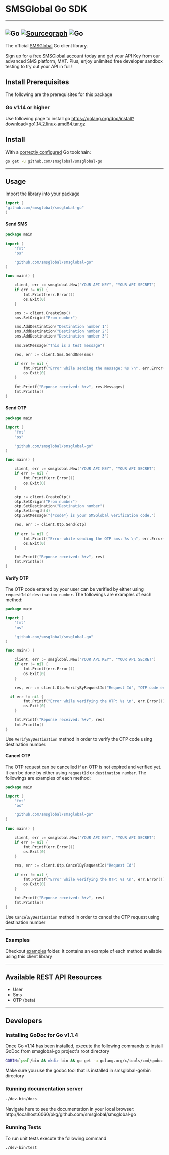 # SMSGlobal Go SDK

---
![Go](https://github.com/smsglobal/smsglobal-go/workflows/Go/badge.svg?branch=main)
[![Sourcegraph](https://sourcegraph.com/github.com/smsglobal/smsglobal-go/-/badge.svg)](https://sourcegraph.com/github.com/smsglobal/smsglobal-go?badge)
![Go](https://github.com/smsglobal/smsglobal-go/workflows/Go/badge.svg?branch=main&event=status)
---

The official [SMSGlobal](https://www.smsglobal.com?utm_source=dev&utm_medium=github&utm_campaign=go_sdk) Go client library.

Sign up for a [free SMSGlobal account](https://www.smsglobal.com/mxt-sign-up/?utm_source=dev&utm_medium=github&utm_campaign=go_sdk) today and get your API Key from our advanced SMS platform, MXT. Plus, enjoy unlimited free developer sandbox testing to try out your API in full!



## Install Prerequisites
The following are the prerequisites for this package

### Go v1.14 or higher

Use following page to install go https://golang.org/doc/install?download=go1.14.2.linux-amd64.tar.gz

## Install

With a [correctly configured](https://golang.org/doc/install#testing) Go toolchain:

```sh
go get -u github.com/smsglobal/smsglobal-go
```
---

## Usage

Import the library into your package

```go
import (
"github.com/smsglobal/smsglobal-go"
)
```

#### Send SMS

```go
package main

import (
	"fmt"
	"os"

	"github.com/smsglobal/smsglobal-go"
)

func main() {

	client, err := smsglobal.New("YOUR API KEY", "YOUR API SECRET")
	if err != nil {
		fmt.Printf(err.Error())
		os.Exit(0)
	}

	sms := client.CreateSms()
	sms.SetOrigin("From number")

	sms.AddDestination("Destination number 1")
	sms.AddDestination("Destination number 2")
	sms.AddDestination("Destination number 3")

	sms.SetMessage("This is a test message")

	res, err := client.Sms.SendOne(sms)

	if err != nil {
		fmt.Printf("Error while sending the message: %s \n", err.Error())
		os.Exit(0)
	}

	fmt.Printf("Reponse received: %+v", res.Messages)
	fmt.Println()
}

```

#### Send OTP

```go
package main

import (
	"fmt"
	"os"

	"github.com/smsglobal/smsglobal-go"
)

func main() {

	client, err := smsglobal.New("YOUR API KEY", "YOUR API SECRET")
	if err != nil {
		fmt.Printf(err.Error())
		os.Exit(0)
	}

	otp := client.CreateOtp()
	otp.SetOrigin("From number")
	otp.SetDestination("Destination number")
	otp.SetLength(4)
	otp.SetMessage("{*code*} is your SMSGlobal verification code.")

	res, err := client.Otp.Send(otp)

	if err != nil {
		fmt.Printf("Error while sending the OTP sms: %s \n", err.Error())
		os.Exit(0)
	}

	fmt.Printf("Reponse received: %+v", res)
	fmt.Println()
}

```

#### Verify OTP

The OTP code entered by your user can be verified by either using `requestId` or `destination number`. The followings are examples of each method:

```go
package main

import (
	"fmt"
	"os"

	"github.com/smsglobal/smsglobal-go"
)

func main() {

	client, err := smsglobal.New("YOUR API KEY", "YOUR API SECRET")
	if err != nil {
		fmt.Printf(err.Error())
		os.Exit(0)
	}

	res, err := client.Otp.VerifyByRequestId("Request Id", "OTP code entered by your user")

  if err != nil {
		fmt.Printf("Error while verifying the OTP: %s \n", err.Error())
		os.Exit(0)
	}

	fmt.Printf("Reponse received: %+v", res)
	fmt.Println()
}

```

Use `VerifyByDestination` method in order to verify the OTP code using destination number.

#### Cancel OTP

The OTP request can be cancelled if an OTP is not expired and verified yet. It can be done by either using `requestId` or `destination number`. The followings are examples of each method:

```go
package main

import (
	"fmt"
	"os"

	"github.com/smsglobal/smsglobal-go"
)

func main() {

	client, err := smsglobal.New("YOUR API KEY", "YOUR API SECRET")
	if err != nil {
		fmt.Printf(err.Error())
		os.Exit(0)
	}

	res, err := client.Otp.CancelByRequestId("Request Id")

	if err != nil {
		fmt.Printf("Error while verifying the OTP: %s \n", err.Error())
		os.Exit(0)
	}

	fmt.Printf("Reponse received: %+v", res)
	fmt.Println()
}

```

Use `CancelByDestination` method in order to cancel the OTP request using destination number

---

### Examples

Checkout [examples](examples) folder. It contains an example of each method available using this client library

---

## Available REST API Resources
* User
* Sms
* OTP (beta)

---

## Developers

### Installing GoDoc for Go v1.1.4
Once Go v1.14 has been installed, execute the following commands to install GoDoc from smsglobal-go project's root directory

```sh
GOBIN=`pwd`/bin && mkdir bin && go get -u golang.org/x/tools/cmd/godoc
```

Make sure you use the godoc tool that is installed in smsglobal-go/bin directory

### Running documentation server

```sh
./dev-bin/docs
```

Navigate here to see the documentation in your local browser: 
http://localhost:6060/pkg/github.com/smsglobal/smsglobal-go

### Running Tests
To run unit tests execute the following command

```sh
./dev-bin/test
```
